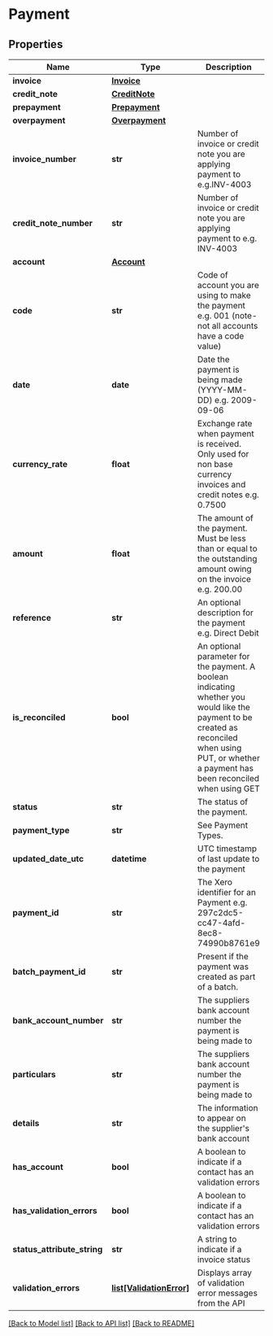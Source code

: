 # Payment

## Properties
Name | Type | Description | Notes
------------ | ------------- | ------------- | -------------
**invoice** | [**Invoice**](Invoice.md) |  | [optional] 
**credit_note** | [**CreditNote**](CreditNote.md) |  | [optional] 
**prepayment** | [**Prepayment**](Prepayment.md) |  | [optional] 
**overpayment** | [**Overpayment**](Overpayment.md) |  | [optional] 
**invoice_number** | **str** | Number of invoice or credit note you are applying payment to e.g.INV-4003 | [optional] 
**credit_note_number** | **str** | Number of invoice or credit note you are applying payment to e.g. INV-4003 | [optional] 
**account** | [**Account**](Account.md) |  | [optional] 
**code** | **str** | Code of account you are using to make the payment e.g. 001 (note- not all accounts have a code value) | [optional] 
**date** | **date** | Date the payment is being made (YYYY-MM-DD) e.g. 2009-09-06 | [optional] 
**currency_rate** | **float** | Exchange rate when payment is received. Only used for non base currency invoices and credit notes e.g. 0.7500 | [optional] 
**amount** | **float** | The amount of the payment. Must be less than or equal to the outstanding amount owing on the invoice e.g. 200.00 | [optional] 
**reference** | **str** | An optional description for the payment e.g. Direct Debit | [optional] 
**is_reconciled** | **bool** | An optional parameter for the payment. A boolean indicating whether you would like the payment to be created as reconciled when using PUT, or whether a payment has been reconciled when using GET | [optional] 
**status** | **str** | The status of the payment. | [optional] 
**payment_type** | **str** | See Payment Types. | [optional] 
**updated_date_utc** | **datetime** | UTC timestamp of last update to the payment | [optional] 
**payment_id** | **str** | The Xero identifier for an Payment e.g. 297c2dc5-cc47-4afd-8ec8-74990b8761e9 | [optional] 
**batch_payment_id** | **str** | Present if the payment was created as part of a batch. | [optional] 
**bank_account_number** | **str** | The suppliers bank account number the payment is being made to | [optional] 
**particulars** | **str** | The suppliers bank account number the payment is being made to | [optional] 
**details** | **str** | The information to appear on the supplier&#39;s bank account | [optional] 
**has_account** | **bool** | A boolean to indicate if a contact has an validation errors | [optional] [default to False]
**has_validation_errors** | **bool** | A boolean to indicate if a contact has an validation errors | [optional] [default to False]
**status_attribute_string** | **str** | A string to indicate if a invoice status | [optional] 
**validation_errors** | [**list[ValidationError]**](ValidationError.md) | Displays array of validation error messages from the API | [optional] 

[[Back to Model list]](../README.md#documentation-for-models) [[Back to API list]](../README.md#documentation-for-api-endpoints) [[Back to README]](../README.md)


